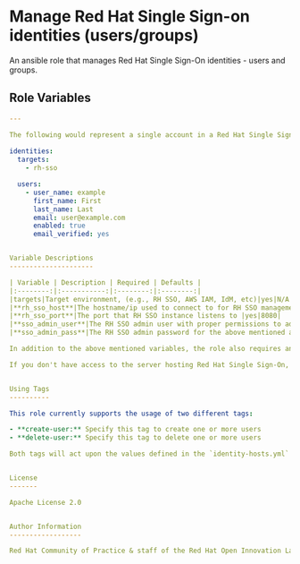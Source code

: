 Manage Red Hat Single Sign-on identities (users/groups)
=======================================================

An ansible role that manages Red Hat Single Sign-On identities - users and groups.


Role Variables                                                                                                        
--------------

```yaml                                                    
---                                                        

The following would represent a single account in a Red Hat Single Sign-On instance (e.g. `group_vars/identity-hosts.yml`
                                                           
identities:
  targets:
    - rh-sso

  users:
    - user_name: example
      first_name: First
      last_name: Last
      email: user@example.com
      enabled: true
      email_verified: yes


Variable Descriptions
---------------------

| Variable | Description | Required | Defaults |
|:--------:|:-----------:|:--------:|:--------:|
|targets|Target environment, (e.g., RH SSO, AWS IAM, IdM, etc)|yes|N/A|
|**rh_sso_host**|The hostname/ip used to connect to for RH SSO management|yes|N/A|
|**rh_sso_port**|The port that RH SSO instance listens to |yes|8080|
|**sso_admin_user**|The RH SSO admin user with proper permissions to administer identities|yes|N/A|
|**sso_admin_pass**|The RH SSO admin password for the above mentioned admin user|yes|N/A|

In addition to the above mentioned variables, the role also requires an `identity` dictionary with a list of users and groups as documented in the [identity-management README](../README.md).

If you don't have access to the server hosting Red Hat Single Sign-On, update the `identity-hosts` entry in the hosts file to use localhost, and move the variables from `identity-hosts.yml` to `all.yml`.


Using Tags
----------

This role currently supports the usage of two different tags:

- **create-user:** Specify this tag to create one or more users
- **delete-user:** Specify this tag to delete one or more users

Both tags will act upon the values defined in the `identity-hosts.yml` file.


License
-------

Apache License 2.0


Author Information
------------------

Red Hat Community of Practice & staff of the Red Hat Open Innovation Labs.

